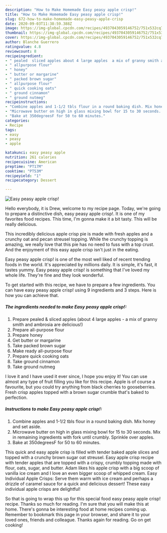 ```yaml
---
description: "How to Make Homemade Easy peasy apple crisp!"
title: "How to Make Homemade Easy peasy apple crisp!"
slug: 672-how-to-make-homemade-easy-peasy-apple-crisp
date: 2020-09-03T11:38:59.388Z
image: https://img-global.cpcdn.com/recipes/4937043059146752/751x532cq70/easy-peasy-apple-crisp-recipe-main-photo.jpg
thumbnail: https://img-global.cpcdn.com/recipes/4937043059146752/751x532cq70/easy-peasy-apple-crisp-recipe-main-photo.jpg
cover: https://img-global.cpcdn.com/recipes/4937043059146752/751x532cq70/easy-peasy-apple-crisp-recipe-main-photo.jpg
author: Blanche Guerrero
ratingvalue: 4.8
reviewcount: 8
recipeingredient:
- " pealed  sliced apples about 4 large apples  a mix of granny smith and ambrosia are delicious"
- " allpurpose flour"
- " honey"
- " butter or margarine"
- " packed brown sugar"
- " allpurpose flour"
- " quick cooking oats"
- " ground cinnamon"
- " ground nutmeg"
recipeinstructions:
- "Combine apples and 1-1/2 tbls flour in a round baking dish. Mix honey and set aside."
- "Microwave butter on high in glass mixing bowl for 15 to 30 seconds. Mix in remaining ingredients with fork until crumbly. Sprinkle over apples."
- "Bake at 350degreesF for 50 to 60 minutes."
categories:
- Recipe
tags:
- easy
- peasy
- apple

katakunci: easy peasy apple 
nutrition: 261 calories
recipecuisine: American
preptime: "PT17M"
cooktime: "PT53M"
recipeyield: "1"
recipecategory: Dessert

---
```



![Easy peasy apple crisp!](https://img-global.cpcdn.com/recipes/4937043059146752/751x532cq70/easy-peasy-apple-crisp-recipe-main-photo.jpg)

Hello everybody, it is Drew, welcome to my recipe page. Today, we're going to prepare a distinctive dish, easy peasy apple crisp!. It is one of my favorites food recipes. This time, I'm gonna make it a bit tasty. This will be really delicious.

This incredibly delicious apple crisp pie is made with fresh apples and a crunchy oat and pecan streusel topping. While the crunchy topping is amazing, we really love that this pie has no need to fuss with a top crust. And the enjoyment of this easy apple crisp isn&#39;t just in the eating.

Easy peasy apple crisp! is one of the most well liked of recent trending foods in the world. It's appreciated by millions daily. It is simple, it's fast, it tastes yummy. Easy peasy apple crisp! is something that I've loved my whole life. They're fine and they look wonderful.


To get started with this recipe, we have to prepare a few ingredients. You can have easy peasy apple crisp! using 9 ingredients and 3 steps. Here is how you can achieve that.

##### The ingredients needed to make Easy peasy apple crisp!:

1. Prepare  pealed &amp; sliced apples (about 4 large apples - a mix of granny smith and ambrosia are delicious!)
1. Prepare  all-purpose flour
1. Prepare  honey
1. Get  butter or margarine
1. Take  packed brown sugar
1. Make ready  all-purpose flour
1. Prepare  quick cooking oats
1. Take  ground cinnamon
1. Take  ground nutmeg


I love it and I have used it ever since, I hope you enjoy it! You can use almost any type of fruit filling you like for this recipe. Apple is of course a favourite, but you could try anything from black cherries to gooseberries. Fresh crisp apples topped with a brown sugar crumble that&#39;s baked to perfection. 

##### Instructions to make Easy peasy apple crisp!:

1. Combine apples and 1-1/2 tbls flour in a round baking dish. Mix honey and set aside.
1. Microwave butter on high in glass mixing bowl for 15 to 30 seconds. Mix in remaining ingredients with fork until crumbly. Sprinkle over apples.
1. Bake at 350degreesF for 50 to 60 minutes.


This quick and easy apple crisp is filled with tender baked apple slices and topped with a crunchy brown sugar oat streusel. Easy apple crisp recipe with tender apples that are topped with a crispy, crumbly topping made with flour, oats, sugar, and butter. Adam likes his apple crisp with a big scoop of vanilla ice cream and I love an even bigger scoop of whipped cream. Easy Individual Apple Crisps: Serve them warm with ice cream and perhaps a drizzle of caramel sauce for a quick and delicious dessert! These easy individual apple crisps are delightful! 

So that is going to wrap this up for this special food easy peasy apple crisp! recipe. Thanks so much for reading. I'm sure that you will make this at home. There's gonna be interesting food at home recipes coming up. Remember to bookmark this page in your browser, and share it to your loved ones, friends and colleague. Thanks again for reading. Go on get cooking!
